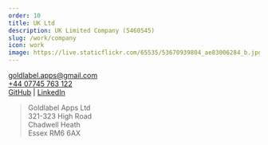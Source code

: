 ```yaml
---
order: 10
title: UK Ltd
description: UK Limited Company (5460545)
slug: /work/company
icon: work
image: https://live.staticflickr.com/65535/53670939804_ae83006284_b.jpg
---
```


[goldlabel.apps@gmail.com](mailto:goldlabel.apps@gmail.com)  
[+44 07745 763 122 ](https://wa.me/447745763122)  
[GitHub](https://github.com/javascript-pro) | [LinkedIn](https://www.linkedin.com/in/chris-dorward)

> Goldlabel Apps Ltd  
> 321-323 High Road  
> Chadwell Heath  
> Essex RM6 6AX
